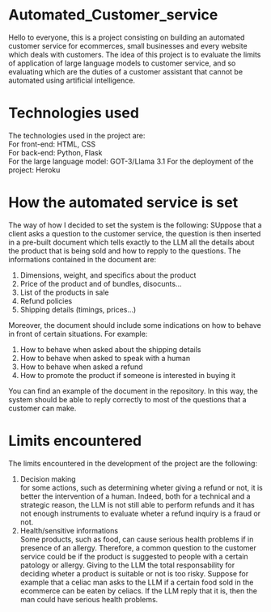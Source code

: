 # Automated_Customer_service

Hello to everyone, this is a project consisting on building an automated customer service for ecommerces, small businesses and every website which deals with customers.
The idea of this project is to evaluate the limits of application of large language models to customer service, and so evaluating which are the duties of a customer assistant that cannot be automated using artificial intelligence.

# Technologies used
The technologies used in the project are:\
For front-end: HTML, CSS\
For back-end: Python, Flask\
For the large language model: GOT-3/Llama 3.1
For the deployment of the project: Heroku

# How the automated service is set
The way of how I decided to set the system is the following:
SUppose that a client asks a question to the customer service, the question is then inserted in a pre-built document which tells exactly to the LLM all the details about the product that is being sold and how to repply to the questions.
The informations contained in the document are:
1) Dimensions, weight, and specifics about the product
2) Price of the product and of bundles, disocunts...
3) List of the products in sale
4) Refund policies
5) Shipping details (timings, prices...)

Moreover, the document should include some indications on how to behave in front of certain situations. For example:
1) How to behave when asked about the shipping details
2) How to behave when asked to speak with a human
3) How to behave when asked a refund
4) How to promote the product if someone is interested in buying it

You can find an example of the document in the repository.
In this way, the system should be able to reply correctly to most of the questions that a customer can make.



# Limits encountered
The limits encountered in the development of the project are the following:
1) Decision making\
   for some actions, such as determining wheter giving a refund or not, it is better the intervention of a human. Indeed, both for a technical and a strategic reason, the LLM is not still able to perform refunds and it has not enough instruments to evaluate wheter a refund inquiry is a fraud or not.
2) Health/sensitive informations\
   Some products, such as food, can cause serious health problems if in presence of an allergy. Therefore, a common question to the customer service could be if the product is suggested to people with a certain patology or allergy. Giving to the LLM the total responsability for deciding wheter a product is suitable or not is too risky. Suppose for example that a celiac man asks to the LLM if a certain food sold in the ecommerce can be eaten by celiacs. If the LLM reply that it is, then the man could have serious health problems.
